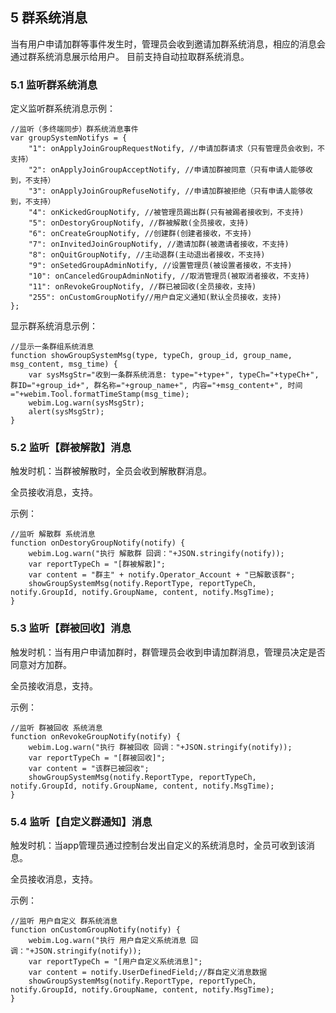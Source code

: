 ## 5	群系统消息

当有用户申请加群等事件发生时，管理员会收到邀请加群系统消息，相应的消息会通过群系统消息展示给用户。
目前支持自动拉取群系统消息。

### 5.1	监听群系统消息


定义监听群系统消息示例：

```
//监听（多终端同步）群系统消息事件
var groupSystemNotifys = {
    "1": onApplyJoinGroupRequestNotify, //申请加群请求（只有管理员会收到，不支持）
    "2": onApplyJoinGroupAcceptNotify, //申请加群被同意（只有申请人能够收到，不支持）
    "3": onApplyJoinGroupRefuseNotify, //申请加群被拒绝（只有申请人能够收到，不支持）
    "4": onKickedGroupNotify, //被管理员踢出群(只有被踢者接收到，不支持)
    "5": onDestoryGroupNotify, //群被解散(全员接收，支持)
    "6": onCreateGroupNotify, //创建群(创建者接收，不支持)
    "7": onInvitedJoinGroupNotify, //邀请加群(被邀请者接收，不支持)
    "8": onQuitGroupNotify, //主动退群(主动退出者接收，不支持)
    "9": onSetedGroupAdminNotify, //设置管理员(被设置者接收，不支持)
    "10": onCanceledGroupAdminNotify, //取消管理员(被取消者接收，不支持)
    "11": onRevokeGroupNotify, //群已被回收(全员接收，支持)
    "255": onCustomGroupNotify//用户自定义通知(默认全员接收，支持)
};
```

显示群系统消息示例：

```
//显示一条群组系统消息
function showGroupSystemMsg(type, typeCh, group_id, group_name, msg_content, msg_time) {
    var sysMsgStr="收到一条群系统消息: type="+type+", typeCh="+typeCh+",群ID="+group_id+", 群名称="+group_name+", 内容="+msg_content+", 时间="+webim.Tool.formatTimeStamp(msg_time);
    webim.Log.warn(sysMsgStr);
    alert(sysMsgStr);
}
```

### 5.2	监听【群被解散】消息

触发时机：当群被解散时，全员会收到解散群消息。

全员接收消息，支持。

示例：

```
//监听 解散群 系统消息
function onDestoryGroupNotify(notify) {
    webim.Log.warn("执行 解散群 回调："+JSON.stringify(notify));
    var reportTypeCh = "[群被解散]";
    var content = "群主" + notify.Operator_Account + "已解散该群";
    showGroupSystemMsg(notify.ReportType, reportTypeCh, notify.GroupId, notify.GroupName, content, notify.MsgTime);
}
```


### 5.3	监听【群被回收】消息

触发时机：当有用户申请加群时，群管理员会收到申请加群消息，管理员决定是否同意对方加群。

全员接收消息，支持。

示例：

```
//监听 群被回收 系统消息
function onRevokeGroupNotify(notify) {
    webim.Log.warn("执行 群被回收 回调："+JSON.stringify(notify));
    var reportTypeCh = "[群被回收]";
    var content = "该群已被回收";
    showGroupSystemMsg(notify.ReportType, reportTypeCh, notify.GroupId, notify.GroupName, content, notify.MsgTime);
}
```

### 5.4	监听【自定义群通知】消息

触发时机：当app管理员通过控制台发出自定义的系统消息时，全员可收到该消息。

全员接收消息，支持。

示例：

```
//监听 用户自定义 群系统消息
function onCustomGroupNotify(notify) {
    webim.Log.warn("执行 用户自定义系统消息 回调："+JSON.stringify(notify));
    var reportTypeCh = "[用户自定义系统消息]";
    var content = notify.UserDefinedField;//群自定义消息数据
    showGroupSystemMsg(notify.ReportType, reportTypeCh, notify.GroupId, notify.GroupName, content, notify.MsgTime);
}
```